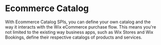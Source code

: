 # Ecommerce Catalog

With Ecommerce Catalog SPIs, you can define your own catalog and the way it interacts with the Wix eCommerce purchase flow. This means you're not limited to the existing way business apps, such as Wix Stores and Wix Bookings, define their respective catalogs of products and services.